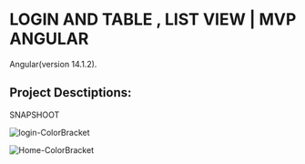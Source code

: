 # LOGIN AND TABLE , LIST VIEW | MVP ANGULAR
Angular(version 14.1.2).


## Project Desctiptions:

SNAPSHOOT


![login-ColorBracket](https://user-images.githubusercontent.com/38654469/185423410-6387b425-3bf3-4f60-9adc-c931334b8055.PNG)

![Home-ColorBracket](https://user-images.githubusercontent.com/38654469/185424177-1c81325a-e5f1-44f5-8838-d241a7d48354.PNG)
